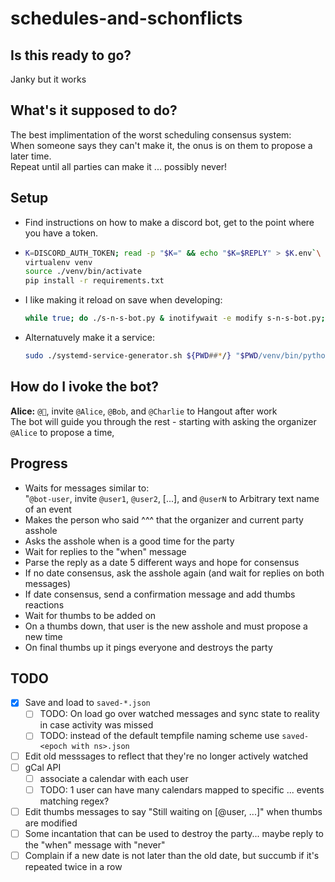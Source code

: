 # schedules-and-schonflicts

## Is this ready to go?

Janky but it works

## What's it supposed to do?

The best implimentation of the worst scheduling consensus system:  
When someone says they can't make it, the onus is on them to propose a later time.  
Repeat until all parties can make it ... possibly never!

## Setup

- Find instructions on how to make a discord bot, get to the point where you have a token.
- ```bash
  K=DISCORD_AUTH_TOKEN; read -p "$K=" && echo "$K=$REPLY" > $K.env`\
  virtualenv venv
  source ./venv/bin/activate
  pip install -r requirements.txt
  ```
- I like making it reload on save when developing:  
  ```bash
  while true; do ./s-n-s-bot.py & inotifywait -e modify s-n-s-bot.py; kill $(jobs -p); done
  ```
- Alternatuvely make it a service:
  ```bash
  sudo ./systemd-service-generator.sh ${PWD##*/} "$PWD/venv/bin/python $PWD/s-n-s-bot.py"
  ```

## How do I ivoke the bot?

**Alice:** `@🤖`, invite `@Alice`, `@Bob`, and `@Charlie` to Hangout after work  
The bot will guide you through the rest - starting with asking the organizer `@Alice` to propose a time, 

## Progress

- Waits for messages similar to:  
  "`@bot-user`, invite `@user1`, `@user2`, [...], and `@userN` to Arbitrary text name of an event
- Makes the person who said ^^^ that the organizer and current party asshole
- Asks the asshole when is a good time for the party
- Wait for replies to the "when" message
- Parse the reply as a date 5 different ways and hope for consensus
- If no date consensus, ask the asshole again (and wait for replies on both messages)
- If date consensus, send a confirmation message and add thumbs reactions
- Wait for thumbs to be added on
- On a thumbs down, that user is the new asshole and must propose a new time
- On final thumbs up it pings everyone and destroys the party

## TODO

- [x] Save and load to `saved-*.json`
  - [ ] TODO: On load go over watched messages and sync state to reality in case activity was missed
  - [ ] TODO: instead of the default tempfile naming scheme use `saved-<epoch with ns>.json`
- [ ] Edit old messsages to reflect that they're no longer actively watched
- [ ] gCal API
  - [ ] associate a calendar with each user
  - [ ] TODO: 1 user can have many calendars mapped to specific ... events matching regex?
- [ ] Edit thumbs messages to say "Still waiting on [@user, ...]" when thumbs are modified
- [ ] Some incantation that can be used to destroy the party... maybe reply to the "when" message with "never"
- [ ] Complain if a new date is not later than the old date, but succumb if it's repeated twice in a row